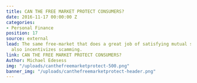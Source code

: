 ```yaml
---
title: CAN THE FREE MARKET PROTECT CONSUMERS?
date: 2016-11-17 00:00:00 Z
categories:
- Personal Finance
position: 17
source: external
lead: The same free-market that does a great job of satisfying mutual self-interests,
  also incentivizes scamming.
link: CAN THE FREE MARKET PROTECT CONSUMERS?
Author: Michael Edesess
img: "/uploads/canthefreemarketprotect-500.png"
banner_img: "/uploads/canthefreemarketprotect-header.png"
---
```


